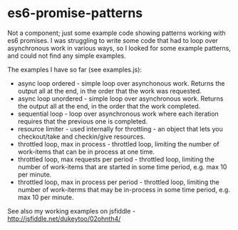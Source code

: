 es6-promise-patterns
====================

Not a component; just some example code showing patterns working with es6 promises.  I was struggling to write some
code that had to loop over asynchronous work in various ways, so I looked for some example patterns, and could not
find any simple examples.

The examples I have so far (see examples.js):

* async loop ordered - simple loop over asynchonous work.  Returns the output all at the end, in the order that the work was requested.
* async loop unordered - simple loop over asynchronous work.  Returns the output all at the end, in the order that the work completed.
* sequential loop - loop over asynchronous work where each iteration requires that the previous one is completed.
* resource limiter - used internally for throttling - an object that lets you checkout/take and checkin/give resources.
* throttled loop, max in process - throttled loop, limiting the number of work-items that can be in process at one time.
* throttled loop, max requests per period - throttled loop, limiting the number of work-items that are started in some time period, e.g. max 10 per minute.
* throttled loop, max in process per period - throttled loop, limiting the number of work-iterms that may be in-process in some time period, e.g. max 10 per minute.


See also my working examples on jsfiddle - http://jsfiddle.net/dukeytoo/02ohnth4/